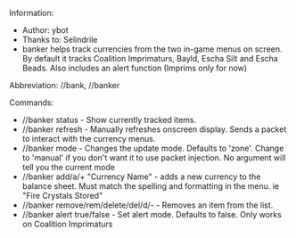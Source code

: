 Information:
* Author: ybot
* Thanks to: Selindrile
* banker helps track currencies from the two in-game menus on screen. By default it tracks Coalition Imprimaturs, Bayld, Escha Silt and Escha Beads. Also includes an alert function (Imprims only for now)

Abbreviation: //bank, //banker

Commands:
* //banker status - Show currently tracked items.
* //banker refresh - Manually refreshes onscreen display. Sends a packet to interact with the currency menus.
* //banker mode - Changes the update mode. Defaults to 'zone'. Change to 'manual' if you don't want it to use packet injection. No argument will tell you the current mode
* //banker add/a/+ "Currency Name" - adds a new currency to the balance sheet. Must match the spelling and formatting in the menu. ie "Fire Crystals Stored"
* //banker remove/rem/delete/del/d/- - Removes an item from the list.
* //banker alert true/false - Set alert mode. Defaults to false. Only works on Coalition Imprimaturs
